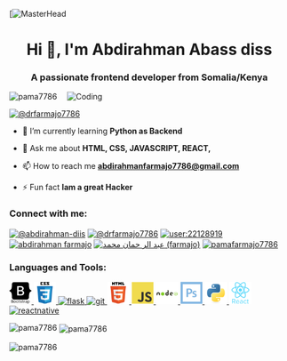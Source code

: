[![MasterHead](https://1.bp.blogspot.com/-7A4WynwLsMw/XbBpCXG8fHI/AAAAAAAAMt4/uOa1bpLskYgrwGbllhSu2SDj_Mig8SXJQCLcBGAsYHQ/s1600/2000_600px.gif)

<h1 align="center">Hi 👋, I'm Abdirahman Abass diss</h1>
<h3 align="center">A passionate frontend developer from Somalia/Kenya</h3>

<img align="right" alt="Coding" width="400" src="https://cdn.dribbble.com/users/1162077/screenshots/3848914/programmer.gif">

<p align="left"> <img src="https://komarev.com/ghpvc/?username=pama7786&label=Profile%20views&color=0e75b6&style=flat" alt="pama7786" /> </p>

<p align="left"> <a href="https://twitter.com/@drfarmajo7786" target="blank"><img src="https://img.shields.io/twitter/follow/@drfarmajo7786?logo=twitter&style=for-the-badge" alt="@drfarmajo7786" /></a> </p>

- 🌱 I’m currently learning **Python as Backend**

- 💬 Ask me about **HTML, CSS, JAVASCRIPT, REACT,**

- 📫 How to reach me **abdirahmanfarmajo7786@gmail.com**

- ⚡ Fun fact **Iam a great Hacker**

<h3 align="left">Connect with me:</h3>
<p align="left">
<a href="https://codepen.io/@abdirahman-diis" target="blank"><img align="center" src="https://raw.githubusercontent.com/rahuldkjain/github-profile-readme-generator/master/src/images/icons/Social/codepen.svg" alt="@abdirahman-diis" height="30" width="40" /></a>
<a href="https://twitter.com/@drfarmajo7786" target="blank"><img align="center" src="https://raw.githubusercontent.com/rahuldkjain/github-profile-readme-generator/master/src/images/icons/Social/twitter.svg" alt="@drfarmajo7786" height="30" width="40" /></a>
<a href="https://stackoverflow.com/users/user:22128919" target="blank"><img align="center" src="https://raw.githubusercontent.com/rahuldkjain/github-profile-readme-generator/master/src/images/icons/Social/stack-overflow.svg" alt="user:22128919" height="30" width="40" /></a>
<a href="https://codesandbox.com/abdirahman farmajo" target="blank"><img align="center" src="https://raw.githubusercontent.com/rahuldkjain/github-profile-readme-generator/master/src/images/icons/Social/codesandbox.svg" alt="abdirahman farmajo" height="30" width="40" /></a>
<a href="https://fb.com/عبد الر حمان محمد (farmajo)" target="blank"><img align="center" src="https://raw.githubusercontent.com/rahuldkjain/github-profile-readme-generator/master/src/images/icons/Social/facebook.svg" alt="عبد الر حمان محمد (farmajo)" height="30" width="40" /></a>
<a href="https://www.leetcode.com/pamafarmajo7786" target="blank"><img align="center" src="https://raw.githubusercontent.com/rahuldkjain/github-profile-readme-generator/master/src/images/icons/Social/leet-code.svg" alt="pamafarmajo7786" height="30" width="40" /></a>
</p>

<h3 align="left">Languages and Tools:</h3>
<p align="left"> <a href="https://getbootstrap.com" target="_blank" rel="noreferrer"> <img src="https://raw.githubusercontent.com/devicons/devicon/master/icons/bootstrap/bootstrap-plain-wordmark.svg" alt="bootstrap" width="40" height="40"/> </a> <a href="https://www.w3schools.com/css/" target="_blank" rel="noreferrer"> <img src="https://raw.githubusercontent.com/devicons/devicon/master/icons/css3/css3-original-wordmark.svg" alt="css3" width="40" height="40"/> </a> <a href="https://flask.palletsprojects.com/" target="_blank" rel="noreferrer"> <img src="https://www.vectorlogo.zone/logos/pocoo_flask/pocoo_flask-icon.svg" alt="flask" width="40" height="40"/> </a> <a href="https://git-scm.com/" target="_blank" rel="noreferrer"> <img src="https://www.vectorlogo.zone/logos/git-scm/git-scm-icon.svg" alt="git" width="40" height="40"/> </a> <a href="https://www.w3.org/html/" target="_blank" rel="noreferrer"> <img src="https://raw.githubusercontent.com/devicons/devicon/master/icons/html5/html5-original-wordmark.svg" alt="html5" width="40" height="40"/> </a> <a href="https://developer.mozilla.org/en-US/docs/Web/JavaScript" target="_blank" rel="noreferrer"> <img src="https://raw.githubusercontent.com/devicons/devicon/master/icons/javascript/javascript-original.svg" alt="javascript" width="40" height="40"/> </a> <a href="https://nodejs.org" target="_blank" rel="noreferrer"> <img src="https://raw.githubusercontent.com/devicons/devicon/master/icons/nodejs/nodejs-original-wordmark.svg" alt="nodejs" width="40" height="40"/> </a> <a href="https://www.photoshop.com/en" target="_blank" rel="noreferrer"> <img src="https://raw.githubusercontent.com/devicons/devicon/master/icons/photoshop/photoshop-line.svg" alt="photoshop" width="40" height="40"/> </a> <a href="https://www.python.org" target="_blank" rel="noreferrer"> <img src="https://raw.githubusercontent.com/devicons/devicon/master/icons/python/python-original.svg" alt="python" width="40" height="40"/> </a> <a href="https://reactjs.org/" target="_blank" rel="noreferrer"> <img src="https://raw.githubusercontent.com/devicons/devicon/master/icons/react/react-original-wordmark.svg" alt="react" width="40" height="40"/> </a> <a href="https://reactnative.dev/" target="_blank" rel="noreferrer"> <img src="https://reactnative.dev/img/header_logo.svg" alt="reactnative" width="40" height="40"/> </a> </p>

<p><img align="left" src="https://github-readme-stats.vercel.app/api/top-langs?username=pama7786&show_icons=true&locale=en&layout=compact" alt="pama7786" /></p>

<p>&nbsp;<img align="center" src="https://github-readme-stats.vercel.app/api?username=pama7786&show_icons=true&locale=en" alt="pama7786" /></p>

<p><img align="center" src="https://github-readme-streak-stats.herokuapp.com/?user=pama7786&" alt="pama7786" /></p>
